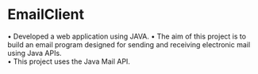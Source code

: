 # EmailClient

• Developed a web application using JAVA. 
• The aim of this project is to build an email program designed for sending and 
  receiving electronic mail using Java APIs.  
• This project uses the Java Mail API.
